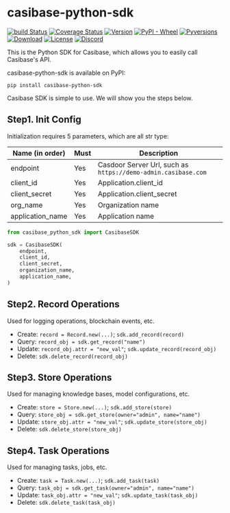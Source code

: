 # casibase-python-sdk

[![build Status](https://github.com/casibase/casibase-python-sdk/actions/workflows/build.yml/badge.svg)](https://github.com/casibase/casibase-python-sdk/actions/workflows/build.yml)
[![Coverage Status](https://coveralls.io/repos/github/casibase/casibase-python-sdk/badge.svg)](https://coveralls.io/github/casibase/casibase-python-sdk)
[![Version](https://img.shields.io/pypi/v/casibase-python-sdk.svg)](https://pypi.org/project/casibase-python-sdk)
[![PyPI - Wheel](https://img.shields.io/pypi/wheel/casibase-python-sdk.svg)](https://pypi.org/project/casibase-python-sdk)
[![Pyversions](https://img.shields.io/pypi/pyversions/casibase-python-sdk.svg)](https://pypi.org/project/casibase-python-sdk)
[![Download](https://static.pepy.tech/badge/casibase-python-sdk)](https://pypi.org/project/casibase-python-sdk/)
[![License](https://img.shields.io/pypi/l/casibase-python-sdk.svg)](https://pypi.org/project/casibase-python-sdk/)
[![Discord](https://img.shields.io/discord/1022748306096537660?logo=discord&label=discord&color=5865F2)](https://discord.gg/5rPsrAzK7S)

This is the Python SDK for Casibase, which allows you to easily call Casibase's API.

casibase-python-sdk is available on PyPI:

```console
pip install casibase-python-sdk
```

Casibase SDK is simple to use. We will show you the steps below.

## Step1. Init Config

Initialization requires 5 parameters, which are all str type:

| Name (in order)  | Must | Description                                         |
| ---------------- | ---- | --------------------------------------------------- |
| endpoint         | Yes  | Casdoor Server Url, such as `https://demo-admin.casibase.com` |
| client_id        | Yes  | Application.client_id                               |
| client_secret    | Yes  | Application.client_secret                           |
| org_name         | Yes  | Organization name                                   |
| application_name | Yes  | Application name                                    |

```python
from casibase_python_sdk import CasibaseSDK

sdk = CasibaseSDK(
    endpoint,
    client_id,
    client_secret,
    organization_name,
    application_name,
)

```

## Step2. Record Operations  

Used for logging operations, blockchain events, etc.  

- Create: `record = Record.new(...)`; `sdk.add_record(record)`  
- Query: `record_obj = sdk.get_record("name")`  
- Update: `record_obj.attr = "new_val"`; `sdk.update_record(record_obj)`  
- Delete: `sdk.delete_record(record_obj)`  

## Step3. Store Operations  

Used for managing knowledge bases, model configurations, etc.  

- Create: `store = Store.new(...)`; `sdk.add_store(store)`  
- Query: `store_obj = sdk.get_store(owner="admin", name="name")`  
- Update: `store_obj.attr = "new_val"`; `sdk.update_store(store_obj)`  
- Delete: `sdk.delete_store(store_obj)`  

## Step4. Task Operations  

Used for managing tasks, jobs, etc.  

- Create: `task = Task.new(...)`; `sdk.add_task(task)`  
- Query: `task_obj = sdk.get_task(owner="admin", name="name")`  
- Update: `task_obj.attr = "new_val"`; `sdk.update_task(task_obj)`  
- Delete: `sdk.delete_task(task_obj)`  
